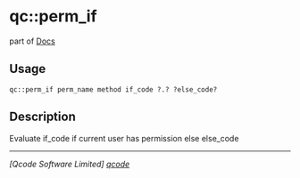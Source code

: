 qc::perm_if
===========

part of [Docs](../index.md)

Usage
-----
`qc::perm_if perm_name method if_code ?.? ?else_code?`

Description
-----------
Evaluate if_code if current user has permission else else_code

----------------------------------
*[Qcode Software Limited] [qcode]*

[qcode]: http://www.qcode.co.uk "Qcode Software"